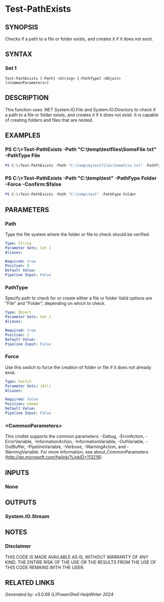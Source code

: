 ﻿# Test-PathExists

## SYNOPSIS
Checks if a path to a file or folder exists, and creates it if it does not exist.

## SYNTAX

### Set 1
```
Test-PathExists [-Path] <String> [-PathType] <Object> [<CommonParameters>]
```

## DESCRIPTION
This function uses .NET System.IO.File and System.IO.Directory to check if a path to a file or folder exists, and creates it if it does not exist. It is capable of creating folders and files that are nested.

## EXAMPLES

### PS C:\\\>Test-PathExists -Path "C:\\temp\\testfiles\\SomeFile.txt" -PathType File

```powershell
PS C:\>Test-PathExists -Path "C:\temp\mytestfiles\SomeFile.txt" -PathType File
```

### PS C:\\\>Test-PathExists -Path "C:\\temp\\test" -PathFype Folder -Force -Confirm:$false

```powershell
PS C:\>Test-PathExists -Path "C:\temp\test" -PathFype Folder
```

## PARAMETERS

### Path
Type the file system where the folder or file to check should be verified.

```yaml
Type: String
Parameter Sets: Set 1
Aliases: 

Required: true
Position: 0
Default Value: 
Pipeline Input: False
```

### PathType
Specify path to check for or create either a file or folder
Valid options are "File" and "Folder", depending on which to check.

```yaml
Type: Object
Parameter Sets: Set 1
Aliases: 

Required: true
Position: 1
Default Value: 
Pipeline Input: False
```

### Force
Use this switch to force the creation of folder or file if it does not already exist.

```yaml
Type: Switch
Parameter Sets: (All)
Aliases: 

Required: false
Position: named
Default Value: 
Pipeline Input: False
```

### \<CommonParameters\>
This cmdlet supports the common parameters: -Debug, -ErrorAction, -ErrorVariable, -InformationAction, -InformationVariable, -OutVariable, -OutBuffer, -PipelineVariable, -Verbose, -WarningAction, and -WarningVariable. For more information, see about_CommonParameters (http://go.microsoft.com/fwlink/?LinkID=113216).

## INPUTS

### None


## OUTPUTS

### System.IO.Stream


## NOTES

### Disclaimer
THIS CODE IS MADE AVAILABLE AS IS, WITHOUT WARRANTY OF ANY KIND. THE ENTIRE RISK OF THE USE OR THE RESULTS FROM THE USE OF THIS CODE REMAINS WITH THE USER.

## RELATED LINKS


*Generated by: v3.0.69 (L)PowerShell HelpWriter 2024*
